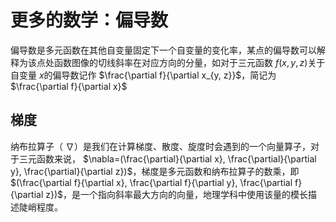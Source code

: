 # 更多的数学：偏导数

偏导数是多元函数在其他自变量固定下一个自变量的变化率，某点的偏导数可以解释为该点处函数图像的切线斜率在对应方向的分量，如对于三元函数 $f(x, y, z)$关于自变量 $x$的偏导数记作 $\frac{\partial f}{\partial x_{y, z}}$，简记为 $\frac{\partial f}{\partial x}$

## 梯度

纳布拉算子（ $\nabla$）是我们在计算梯度、散度、旋度时会遇到的一个向量算子，对于三元函数来说， $\nabla=(\frac{\partial}{\partial x}, \frac{\partial}{\partial y}, \frac{\partial}{\partial z})$，梯度是多元函数和纳布拉算子的数乘，即 $(\frac{\partial f}{\partial x}, \frac{\partial f}{\partial y}, \frac{\partial f}{\partial z})$，是一个指向斜率最大方向的向量，地理学科中使用该量的模长描述陡峭程度。
